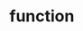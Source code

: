 # function
<script>
var x = document.getElementById("demo");

function getLocation() {
    if (navigator.geolocation) {
        navigator.geolocation.getCurrentPosition(showPosition);
    } else { 
        x.innerHTML = "Geolocation is not supported by this browser.";
    }
}

function showPosition(position) {
    x.innerHTML = "Latitude: " + position.coords.latitude + 
    "<br>Longitude: " + position.coords.longitude;	
}
</script>
